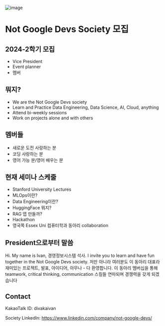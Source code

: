 ![image](https://github.com/user-attachments/assets/29c4c923-0cf8-4562-a2d9-8285826a1536)

# Not Google Devs Society 모집

## 2024-2학기 모집          

- Vice President
- Event planner
- 멤버

## 뭐지?
* We are the Not Google Devs society
* Learn and Practice Data Engineering, Data Science, AI, Cloud, anything 
* Attend bi-weekly sessions
* Work on projects alone and with others

## 멤버들
* 새로운 도전 사랑하는 분
* 코딩 사랑하는 분
* 영어 가능 분/영어 배우는 분

## 현재 세미나 스케줄
* Stanford University Lectures
* MLOps이란?
* Data Engineering이란?
* HuggingFace 뭐지?
* RAG 앱 만들까?
* Hackathon
* 영국쪽 Essex Uni 컴퓨터학과 동아리 collaboration

## President으로부터 말씀 

Hi. My name is Ivan, 경영정보시스템 석사. I invite you to learn and have fun together in the Not Google Devs society. 저만 아니라 여러분도 이 동아리 대표라 재미있는 프로젝트, 발표, 아이디어, 아무나 - 다 환영합니다. 이 동아리 멤버십을 통해 teamwork, critical thinking, communication 스킬들 연마되며 경쟁력을 갖게 되겠습니다

## Contact
KakaoTalk ID: divakaivan

Society LinkedIn: https://www.linkedin.com/company/not-google-devs/ 
